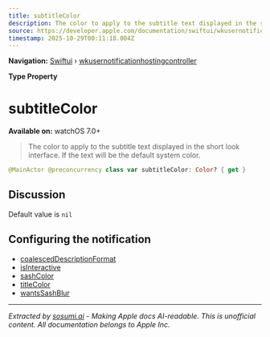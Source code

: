 ```yaml
---
title: subtitleColor
description: The color to apply to the subtitle text displayed in the short look interface. If  the text will be the default system color.
source: https://developer.apple.com/documentation/swiftui/wkusernotificationhostingcontroller/subtitlecolor
timestamp: 2025-10-29T00:11:18.004Z
---
```


**Navigation:** [Swiftui](/documentation/swiftui) › [wkusernotificationhostingcontroller](/documentation/swiftui/wkusernotificationhostingcontroller)

**Type Property**

# subtitleColor

**Available on:** watchOS 7.0+

> The color to apply to the subtitle text displayed in the short look interface. If  the text will be the default system color.

```swift
@MainActor @preconcurrency class var subtitleColor: Color? { get }
```

## Discussion

Default value is `nil`

## Configuring the notification

- [coalescedDescriptionFormat](/documentation/swiftui/wkusernotificationhostingcontroller/coalesceddescriptionformat)
- [isInteractive](/documentation/swiftui/wkusernotificationhostingcontroller/isinteractive)
- [sashColor](/documentation/swiftui/wkusernotificationhostingcontroller/sashcolor)
- [titleColor](/documentation/swiftui/wkusernotificationhostingcontroller/titlecolor)
- [wantsSashBlur](/documentation/swiftui/wkusernotificationhostingcontroller/wantssashblur)

---

*Extracted by [sosumi.ai](https://sosumi.ai) - Making Apple docs AI-readable.*
*This is unofficial content. All documentation belongs to Apple Inc.*
